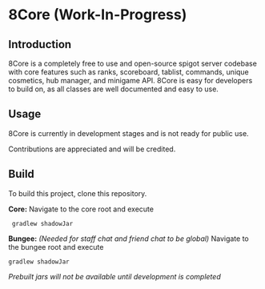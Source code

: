 # 8Core (Work-In-Progress)

## Introduction
8Core is a completely free to use and open-source spigot server codebase with core features such as ranks, scoreboard, tablist, commands, unique cosmetics, hub manager, and minigame API.
8Core is easy for developers to build on, as all classes are well documented and easy to use.

## Usage
8Core is currently in development stages and is not ready for public use. 

Contributions are appreciated and will be credited.

## Build
To build this project, clone this repository.

**Core:**
Navigate to the core root and execute
   
     gradlew shadowJar

**Bungee:** *(Needed for staff chat and friend chat to be global)*
Navigate to the bungee root and execute

    gradlew shadowJar

*Prebuilt jars will not be available until development is completed*
